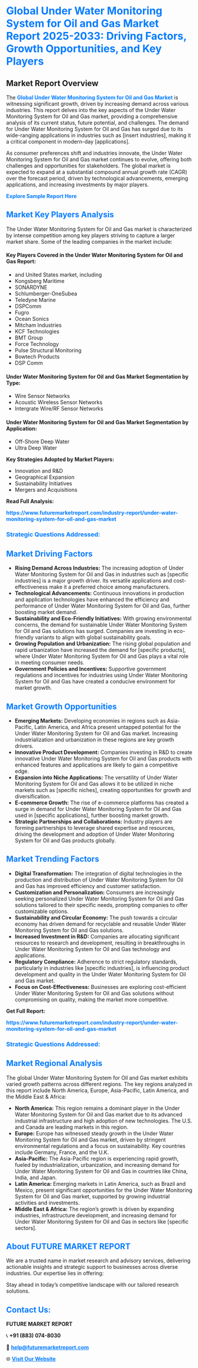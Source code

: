 <h1 style="color: #007BFF;">Global Under Water Monitoring System for Oil and Gas Market Report 2025-2033: Driving Factors, Growth Opportunities, and Key Players</h1>

<section id="overview">
<h2>Market Report Overview</h2>
<p>The <a href="https://www.futuremarketreport.com/industry-report/under-water-monitoring-system-for-oil-and-gas-market" style="color: #007BFF; text-decoration: none;"><strong>Global Under Water Monitoring System for Oil and Gas Market</strong></a> is witnessing significant growth, driven by increasing demand across various industries. This report delves into the key aspects of the Under Water Monitoring System for Oil and Gas market, providing a comprehensive analysis of its current status, future potential, and challenges. The demand for Under Water Monitoring System for Oil and Gas has surged due to its wide-ranging applications in industries such as [insert industries], making it a critical component in modern-day [applications].</p>
<p>As consumer preferences shift and industries innovate, the Under Water Monitoring System for Oil and Gas market continues to evolve, offering both challenges and opportunities for stakeholders. The global market is expected to expand at a substantial compound annual growth rate (CAGR) over the forecast period, driven by technological advancements, emerging applications, and increasing investments by major players.</p>
</section>

<section id="overview">
<p><a href="https://www.futuremarketreport.com/request-sample/reportId=106698" style="color: #007BFF; text-decoration: none;"><strong>Explore Sample Report Here</strong></a></p>
</section>

<section id="key-players">
<h2 style="color: #007BFF;">Market Key Players Analysis</h2>
<p>The Under Water Monitoring System for Oil and Gas market is characterized by intense competition among key players striving to capture a larger market share. Some of the leading companies in the market include:</p>
<h4>Key Players Covered in the Under Water Monitoring System for Oil and Gas Report:</h4>
<ul><li>and United States market, including</li><li>Kongsberg Maritime</li><li>SONARDYNE</li><li>Schlumberger-OneSubea</li><li>Teledyne Marine</li><li>DSPComm</li><li>Fugro</li><li>Ocean Sonics</li><li>Mitcham Industries</li><li>KCF Technologies</li><li>BMT Group</li><li>Force Technology</li><li>Pulse Structural Monitoring</li><li>Bowtech Products</li><li>DSP Comm</li></ul>
<h4>Under Water Monitoring System for Oil and Gas Market Segmentation by Type:</h4>
<ul><li>Wire Sensor Networks</li><li>Acoustic Wireless Sensor Networks</li><li>Intergrate Wire/RF Sensor Networks</li></ul>

<h4>Under Water Monitoring System for Oil and Gas Market Segmentation by Application:</h4>
<ul><li>Off-Shore Deep Water</li><li>Ultra Deep Water</li></ul>
<p><strong>Key Strategies Adopted by Market Players:</strong></p>
<ul>
<li>Innovation and R&D</li>
<li>Geographical Expansion</li>
<li>Sustainability Initiatives</li>
<li>Mergers and Acquisitions</li>
</ul>
</section>

<section>
<p><strong>Read Full Analysis: </strong></p><a href="https://www.futuremarketreport.com/industry-report/under-water-monitoring-system-for-oil-and-gas-market" style="color: #007BFF; text-decoration: none;"><strong>https://www.futuremarketreport.com/industry-report/under-water-monitoring-system-for-oil-and-gas-market</strong></a>
<h3 style="color: #007BFF;">Strategic Questions Addressed:</h3>
</section>

<section id="driving-factors">
<h2 style="color: #007BFF;">Market Driving Factors</h2>
<ul>
<li><strong>Rising Demand Across Industries:</strong> The increasing adoption of Under Water Monitoring System for Oil and Gas in industries such as [specific industries] is a major growth driver. Its versatile applications and cost-effectiveness make it a preferred choice among manufacturers.</li>
<li><strong>Technological Advancements:</strong> Continuous innovations in production and application technologies have enhanced the efficiency and performance of Under Water Monitoring System for Oil and Gas, further boosting market demand.</li>
<li><strong>Sustainability and Eco-Friendly Initiatives:</strong> With growing environmental concerns, the demand for sustainable Under Water Monitoring System for Oil and Gas solutions has surged. Companies are investing in eco-friendly variants to align with global sustainability goals.</li>
<li><strong>Growing Population and Urbanization:</strong> The rising global population and rapid urbanization have increased the demand for [specific products], where Under Water Monitoring System for Oil and Gas plays a vital role in meeting consumer needs.</li>
<li><strong>Government Policies and Incentives:</strong> Supportive government regulations and incentives for industries using Under Water Monitoring System for Oil and Gas have created a conducive environment for market growth.</li>
</ul>
</section>

<section id="growth-opportunities">
<h2 style="color: #007BFF;">Market Growth Opportunities</h2>
<ul>
<li><strong>Emerging Markets:</strong> Developing economies in regions such as Asia-Pacific, Latin America, and Africa present untapped potential for the Under Water Monitoring System for Oil and Gas market. Increasing industrialization and urbanization in these regions are key growth drivers.</li>
<li><strong>Innovative Product Development:</strong> Companies investing in R&D to create innovative Under Water Monitoring System for Oil and Gas products with enhanced features and applications are likely to gain a competitive edge.</li>
<li><strong>Expansion into Niche Applications:</strong> The versatility of Under Water Monitoring System for Oil and Gas allows it to be utilized in niche markets such as [specific niches], creating opportunities for growth and diversification.</li>
<li><strong>E-commerce Growth:</strong> The rise of e-commerce platforms has created a surge in demand for Under Water Monitoring System for Oil and Gas used in [specific applications], further boosting market growth.</li>
<li><strong>Strategic Partnerships and Collaborations:</strong> Industry players are forming partnerships to leverage shared expertise and resources, driving the development and adoption of Under Water Monitoring System for Oil and Gas products globally.</li>
</ul>
</section>

<section id="trending-factors">
<h2 style="color: #007BFF;">Market Trending Factors</h2>
<ul>
<li><strong>Digital Transformation:</strong> The integration of digital technologies in the production and distribution of Under Water Monitoring System for Oil and Gas has improved efficiency and customer satisfaction.</li>
<li><strong>Customization and Personalization:</strong> Consumers are increasingly seeking personalized Under Water Monitoring System for Oil and Gas solutions tailored to their specific needs, prompting companies to offer customizable options.</li>
<li><strong>Sustainability and Circular Economy:</strong> The push towards a circular economy has driven demand for recyclable and reusable Under Water Monitoring System for Oil and Gas solutions.</li>
<li><strong>Increased Investment in R&D:</strong> Companies are allocating significant resources to research and development, resulting in breakthroughs in Under Water Monitoring System for Oil and Gas technology and applications.</li>
<li><strong>Regulatory Compliance:</strong> Adherence to strict regulatory standards, particularly in industries like [specific industries], is influencing product development and quality in the Under Water Monitoring System for Oil and Gas market.</li>
<li><strong>Focus on Cost-Effectiveness:</strong> Businesses are exploring cost-efficient Under Water Monitoring System for Oil and Gas solutions without compromising on quality, making the market more competitive.</li>
</ul>
</section>

<section>
<p><strong>Get Full Report: </strong></p><a href="https://www.futuremarketreport.com/industry-report/under-water-monitoring-system-for-oil-and-gas-market" style="color: #007BFF; text-decoration: none;"><strong>https://www.futuremarketreport.com/industry-report/under-water-monitoring-system-for-oil-and-gas-market</strong></a>
<h3 style="color: #007BFF;">Strategic Questions Addressed:</h3>
</section>


<section id="regional-analysis">
<h2 style="color: #007BFF;">Market Regional Analysis</h2>
<p>The global Under Water Monitoring System for Oil and Gas market exhibits varied growth patterns across different regions. The key regions analyzed in this report include North America, Europe, Asia-Pacific, Latin America, and the Middle East & Africa:</p>
<ul>
<li><strong>North America:</strong> This region remains a dominant player in the Under Water Monitoring System for Oil and Gas market due to its advanced industrial infrastructure and high adoption of new technologies. The U.S. and Canada are leading markets in this region.</li>
<li><strong>Europe:</strong> Europe has witnessed steady growth in the Under Water Monitoring System for Oil and Gas market, driven by stringent environmental regulations and a focus on sustainability. Key countries include Germany, France, and the U.K.</li>
<li><strong>Asia-Pacific:</strong> The Asia-Pacific region is experiencing rapid growth, fueled by industrialization, urbanization, and increasing demand for Under Water Monitoring System for Oil and Gas in countries like China, India, and Japan.</li>
<li><strong>Latin America:</strong> Emerging markets in Latin America, such as Brazil and Mexico, present significant opportunities for the Under Water Monitoring System for Oil and Gas market, supported by growing industrial activities and investments.</li>
<li><strong>Middle East & Africa:</strong> The region’s growth is driven by expanding industries, infrastructure development, and increasing demand for Under Water Monitoring System for Oil and Gas in sectors like [specific sectors].</li>
</ul>
</section>

<footer>
<h2 style="color: #007BFF;">About FUTURE MARKET REPORT</h2>
<p>We are a trusted name in market research and advisory services, delivering actionable insights and strategic support to businesses across diverse industries. Our expertise lies in offering:</p>

<p>Stay ahead in today’s competitive landscape with our tailored research solutions.</p>

<h2 style="color: #007BFF;">Contact Us:</h2>
<p><strong>FUTURE MARKET REPORT</strong></p>
<p>📞 <strong>+91 (883) 074-8030</strong></p>
<p>📧 <strong><a href="mailto:help@futuremarketreport.com" style="color: #007BFF;">help@futuremarketreport.com</a></strong></p>
<p>🌐 <strong><a href="https://www.futuremarketreport.com/" style="color: #007BFF;">Visit Our Website</a></strong></p>
</footer>